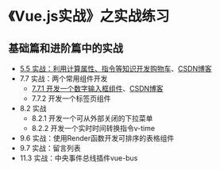 # 《Vue.js实战》之实战练习
## 基础篇和进阶篇中的实战
* [5.5 实战：利用计算属性、指令等知识开发购物车](https://loaln.github.io/vue_practice/html/shop.html)、[CSDN博客](https://blog.csdn.net/Corlly/article/details/98975325)
* 7.7 实战：两个常用组件开发
   - [7.7.1 开发一个数字输入框组件](https://loaln.github.io/vue_practice/html/7-7-1.html)、[CSDN博客](https://blog.csdn.net/Corlly/article/details/99451090)
   - 7.7.2 开发一个标签页组件
* 8.2 实战
   - 8.2.1 开发一个可从外部关闭的下拉菜单
   - 8.2.2 开发一个实时时间转换指令v-time
* 9.6 实战：使用Render函数开发可排序的表格组件
* 9.7 实战：留言列表
* 11.3 实战：中央事件总线插件vue-bus

